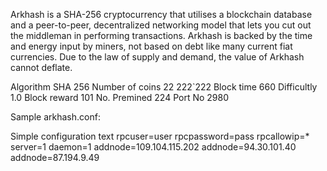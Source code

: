 Arkhash is a SHA-256 cryptocurrency that utilises a blockchain database and a peer-to-peer, decentralized networking model that lets you cut out the middleman in performing transactions. Arkhash is backed by the time and energy input by miners, not based on debt like many current fiat currencies. Due to the law of supply and demand, the value of Arkhash cannot deflate.

Algorithm SHA 256
Number of coins 22 222`222
Block time 660
Difficultly 1.0
Block reward 101
No. Premined 224
Port No 2980

Sample arkhash.conf:

Simple configuration text
rpcuser=user
rpcpassword=pass
rpcallowip=*
server=1
daemon=1
addnode=109.104.115.202
addnode=94.30.101.40
addnode=87.194.9.49